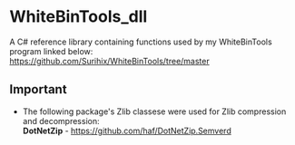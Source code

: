 # WhiteBinTools_dll
A C# reference library containing functions used by my WhiteBinTools program linked below:
<br>https://github.com/Surihix/WhiteBinTools/tree/master

## Important
- The following package's Zlib classese were used for Zlib compression and decompression:
<br>**DotNetZip** - https://github.com/haf/DotNetZip.Semverd
